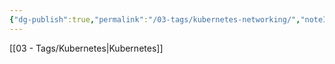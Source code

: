 ```yaml
---
{"dg-publish":true,"permalink":"/03-tags/kubernetes-networking/","noteIcon":""}
---
```


[[03 - Tags/Kubernetes\|Kubernetes]]